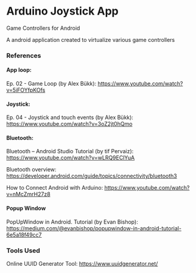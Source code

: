 # Arduino Joystick App
Game Controllers for Android

A android application created to virtualize various game controllers

### References

#### App loop: 

Ep. 02 - Game Loop (by  Alex Bükk): https://www.youtube.com/watch?v=5iFOYfpKOfs

#### Joystick: 

Ep. 04 - Joystick and touch events (by Alex Bükk): https://www.youtube.com/watch?v=3oZ2jt0hQmo

#### Bluetooth:

Bluetooth – Android Studio Tutorial (by tif Pervaiz): https://www.youtube.com/watch?v=wLRQ9EClYuA

Bluetooth overview: https://developer.android.com/guide/topics/connectivity/bluetooth3

How to Connect Android with Arduino: https://www.youtube.com/watch?v=nMcZmrH27z8

#### Popup Window

PopUpWindow in Android. Tutorial (by Evan Bishop): https://medium.com/@evanbishop/popupwindow-in-android-tutorial-6e5a18f49cc7

### Tools Used

Online UUID Generator Tool: https://www.uuidgenerator.net/
